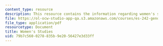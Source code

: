 ```yaml
---
content_type: resource
description: This resource contains the information regarding women's studies.
file: https://ol-ocw-studio-app-qa.s3.amazonaws.com/courses/es-242-gender-issues-in-academics-and-academia-spring-2004/79b7c5600278835b9e2056427e3d33ff_MITES_242S04_ses9.pdf
file_type: application/pdf
resourcetype: Document
title: Women's Studies
uid: 79b7c560-0278-835b-9e20-56427e3d33ff
---
```

